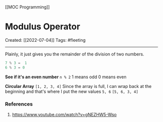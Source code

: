 [[MOC Programming]]

# Modulus Operator
Created:  [[2022-07-04]]
Tags: #fleeting 

---
Plainly, it just gives you the remainder of the division of two numbers.
```C
7 % 3 =  1
6 % 3 = 0
```


**See if it's an even number**
`n % 2`
1 means odd
0 means even


**Circular Array**
`[1, 2, 3, 4]`
Since the array is full, 
I can wrap back at the beginning
and that's where I put the new values `5, 6`
`[5, 6, 3, 4]`










### References
1. https://www.youtube.com/watch?v=gNEZHW5-Wso